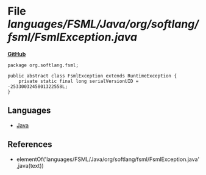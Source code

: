 # File _languages/FSML/Java/org/softlang/fsml/FsmlException.java_
**[GitHub](https://github.com/softlang/yas/blob/master/languages/FSML/Java/org/softlang/fsml/FsmlException.java)**
```
package org.softlang.fsml;

public abstract class FsmlException extends RuntimeException {
	private static final long serialVersionUID = -2533003245801322558L;
}
```

## Languages
* [Java](../languages/Java.md)

## References
* elementOf('languages/FSML/Java/org/softlang/fsml/FsmlException.java',java(text))
